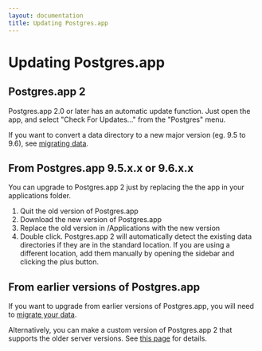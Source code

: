 ```yaml
---
layout: documentation
title: Updating Postgres.app
---
```


Updating Postgres.app
======================


Postgres.app 2
-------------------------
Postgres.app 2.0 or later has an automatic update function.
Just open the app, and select "Check For Updates…" from the "Postgres" menu.

If you want to convert a data directory to a new major version (eg. 9.5 to 9.6), see [migrating data](migrating-data.html).


From Postgres.app 9.5.x.x or 9.6.x.x
------------------------------------
You can upgrade to Postgres.app 2 just by replacing the the app in your applications folder.

1. Quit the old version of Postgres.app
2. Download the new version of Postgres.app
3. Replace the old version in /Applications with the new version
4. Double click.
   Postgres.app 2 will automatically detect the existing data directories if they are in the standard location.
   If you are using a different location, add them manually by opening the sidebar and clicking the plus button.



From earlier versions of Postgres.app
-------------------------------------

If you want to upgrade from earlier versions of Postgres.app, you will need to [migrate your data](migrating-data.html).

Alternatively, you can make a custom version of Postgres.app 2 that supports the older server versions. See [this page](all-versions.html) for details.
